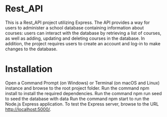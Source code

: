 # Rest_API
 This is a Rest_API project utilizing Express.  The API provides a way for users to administer a school database containing information about courses: users can interact with the database by retrieving a list of courses, as well as adding, updating and deleting courses in the database.
 In addition, the project requires users to create an account and log-in to make changes to the database.
 
 # Installation
 Open a Command Prompt (on Windows) or Terminal (on macOS and Linux) instance and browse to the root project folder.
 Run the command npm install to install the required dependencies.
 Run the command npm run seed to seed the database with data
 Run the command npm start to run the Node.js Express application.
 To test the Express server, browse to the URL [http://localhost:5000/](http://localhost:5000/).